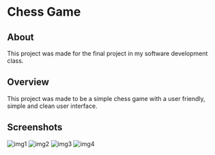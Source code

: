 # Chess Game
## About
This project was made for the final project in my software development class.
## Overview
This project was made to be a simple chess game with a user friendly, simple and clean user interface.
## Screenshots
![img1](Images/img1.jpg?raw=true "Title")
![img2](Images/img2.jpg?raw=true "Title")
![img3](Images/img3.jpg?raw=true "Title")
![img4](Images/img4.jpg?raw=true "Title")
